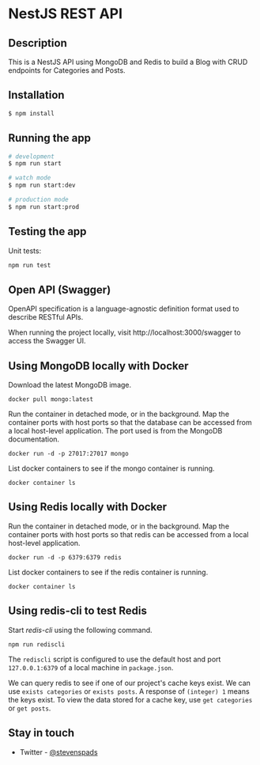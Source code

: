 # NestJS REST API

## Description

This is a NestJS API using MongoDB and Redis to build a Blog with CRUD endpoints for Categories and Posts.

## Installation

```bash
$ npm install
```

## Running the app

```bash
# development
$ npm run start

# watch mode
$ npm run start:dev

# production mode
$ npm run start:prod
```

## Testing the app

Unit tests:

```bash
npm run test
```

## Open API (Swagger)

OpenAPI specification is a language-agnostic definition format used to describe RESTful APIs.

When running the project locally, visit http://localhost:3000/swagger to access the Swagger UI.

## Using MongoDB locally with Docker

Download the latest MongoDB image.

```
docker pull mongo:latest
```

Run the container in detached mode, or in the background. Map the container ports with host ports so that the database can be accessed from a local host-level application. The port used is from the MongoDB documentation.

```
docker run -d -p 27017:27017 mongo
```

List docker containers to see if the mongo container is running.

```
docker container ls
```

## Using Redis locally with Docker

Run the container in detached mode, or in the background. Map the container ports with host ports so that redis can be accessed from a local host-level application.

```
docker run -d -p 6379:6379 redis
```

List docker containers to see if the redis container is running.

```
docker container ls
```

## Using redis-cli to test Redis

Start *redis-cli* using the following command. 

```
npm run rediscli
```

The `rediscli` script is configured to use the default host and port `127.0.0.1:6379` of a local machine in `package.json`.

We can query redis to see if one of our project's cache keys exist. We can use `exists categories` or `exists posts`. A response of `(integer) 1` means the keys exist. To view the data stored for a cache key, use `get categories` or `get posts`.

## Stay in touch

- Twitter - [@stevenspads](https://twitter.com/stevenspads)
